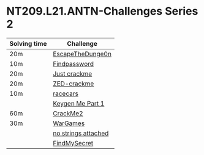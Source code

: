 # NT209.L21.ANTN-Challenges Series 2
| Solving time | Challenge |
|---|---|
| 20m | [EscapeTheDunge0n](https://github.com/datthinh1801/NT209.L21.ANTN-Challenges/tree/main/Series%202/EscapeTheDunge0n%20-%20Expl0it)|
| 10m | [Findpassword](https://github.com/datthinh1801/NT209.L21.ANTN-Challenges/tree/main/Series%202/Find%20password) |
| 20m | [Just crackme](https://github.com/datthinh1801/NT209.L21.ANTN-Challenges/tree/main/Series%202/Just%20crackme) |
| 20m | [ZED-crackme](https://github.com/datthinh1801/NT209.L21.ANTN-Challenges/tree/main/Series%202/ZED-Crackme) |
| 10m | [racecars](https://github.com/datthinh1801/NT209.L21.ANTN-Challenges/tree/main/Series%202/racecars)|
| | [Keygen Me Part 1](https://github.com/datthinh1801/NT209.L21.ANTN-Challenges/tree/main/Series%202/Keygen%20Me%20Part%201) |
| 60m | [CrackMe2](https://github.com/datthinh1801/NT209.L21.ANTN-Challenges/tree/main/Series%202/CrackMe2%20-%20Classical%20cipher) |
| 30m | [WarGames](https://github.com/datthinh1801/NT209.L21.ANTN-Challenges/tree/main/Series%202/WarGames) |
| | [no strings attached](https://github.com/datthinh1801/NT209.L21.ANTN-Challenges/tree/main/Series%202/no%20strings%20attached) |
| | [FindMySecret](https://github.com/datthinh1801/NT209.L21.ANTN-Challenges/tree/main/Series%202/FindMySecret)|
